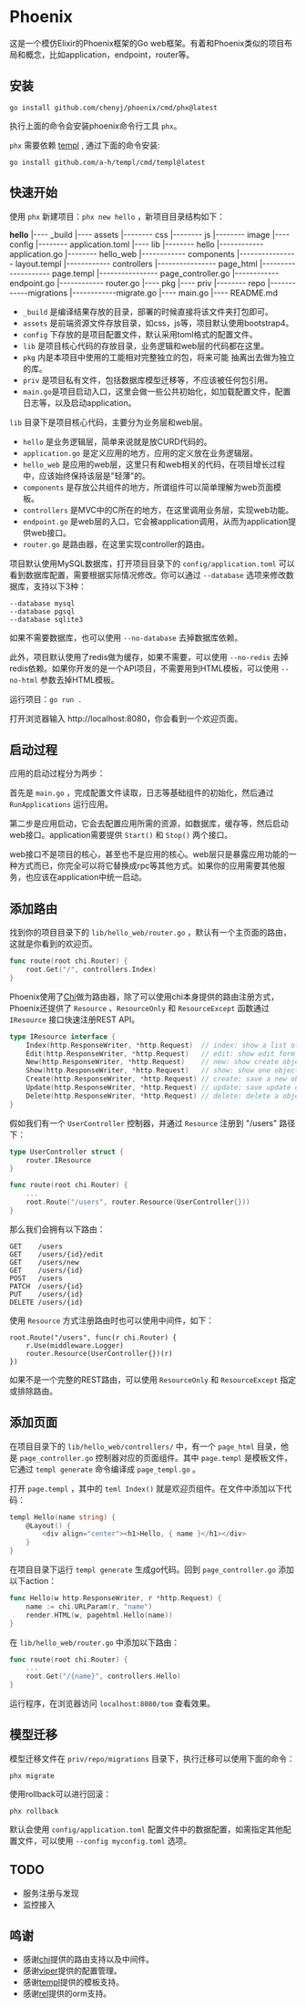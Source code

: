 # Phoenix

这是一个模仿Elixir的Phoenix框架的Go web框架。有着和Phoenix类似的项目布局和概念，比如application，endpoint，router等。

## 安装

```
go install github.com/chenyj/phoenix/cmd/phx@latest
```

执行上面的命令会安装phoenix命令行工具 `phx`。

`phx` 需要依赖 [templ](https://github.com/a-h/templ) , 通过下面的命令安装:

```
go install github.com/a-h/templ/cmd/templ@latest
```

## 快速开始

使用 `phx` 新建项目：`phx new hello` ，新项目目录结构如下：

**hello**
|---- _build
|---- assets
|-------- css
|-------- js
|-------- image
|---- config
|-------- application.toml
|---- lib
|-------- hello
|------------ application.go
|-------- hello\_web
|------------ components
|---------------- layout.templ
|------------ controllers
|---------------- page\_html
|-------------------- page.templ
|---------------- page\_controller.go
|------------ endpoint.go
|------------ router.go
|---- pkg
|---- priv
|-------- repo
|------------migrations
|------------migrate.go
|---- main.go
|---- README.md

- `_build` 是编译结果存放的目录，部署的时候直接将该文件夹打包即可。
- `assets` 是前端资源文件存放目录，如css，js等，项目默认使用bootstrap4。
- `config` 下存放的是项目配置文件，默认采用toml格式的配置文件。
- `lib` 是项目核心代码的存放目录，业务逻辑和web层的代码都在这里。
- `pkg` 内是本项目中使用的工能相对完整独立的包，将来可能 抽离出去做为独立的库。
- `priv` 是项目私有文件，包括数据库模型迁移等，不应该被任何包引用。
- `main.go`是项目启动入口，这里会做一些公共初始化，如加载配置文件，配置日志等，以及启动application。

`lib` 目录下是项目核心代码，主要分为业务层和web层。

- `hello` 是业务逻辑层，简单来说就是放CURD代码的。
- `application.go` 是定义应用的地方，应用的定义放在业务逻辑层。
- `hello_web` 是应用的web层，这里只有和web相关的代码，在项目增长过程中，应该始终保持该层是"轻薄"的。
- `components` 是存放公共组件的地方，所谓组件可以简单理解为web页面模板。
- `controllers` 是MVC中的C所在的地方，在这里调用业务层，实现web功能。
- `endpoint.go` 是web层的入口，它会被application调用，从而为application提供web接口。
- `router.go` 是路由器，在这里实现controller的路由。

项目默认使用MySQL数据库，打开项目目录下的 `config/application.toml` 可以看到数据库配置，需要根据实际情况修改。你可以通过 `--database` 选项来修改数据库，支持以下3种：

```plaintext
--database mysql
--database pgsql
--database sqlite3
```

如果不需要数据库，也可以使用 `--no-database` 去掉数据库依赖。

此外，项目默认使用了redis做为缓存，如果不需要，可以使用 `--no-redis` 去掉redis依赖。如果你开发的是一个API项目，不需要用到HTML模板，可以使用 `--no-html` 参数去掉HTML模板。

运行项目：`go run .`

打开浏览器输入 http://localhost:8080，你会看到一个欢迎页面。

## 启动过程

应用的启动过程分为两步：

首先是 `main.go` ，完成配置文件读取，日志等基础组件的初始化，然后通过 `RunApplications` 运行应用。

第二步是应用启动，它会去配置应用所需的资源，如数据库，缓存等，然后启动web接口。application需要提供 `Start()` 和 `Stop()` 两个接口。

web接口不是项目的核心，甚至也不是应用的核心。web层只是暴露应用功能的一种方式而已，你完全可以将它替换成rpc等其他方式。如果你的应用需要其他服务，也应该在application中统一启动。

## 添加路由

找到你的项目目录下的 `lib/hello_web/router.go` ，默认有一个主页面的路由，这就是你看到的欢迎页。

```go
func route(root chi.Router) {
    root.Get("/", controllers.Index)
}
```

Phoenix使用了[Chi](https://github.com/go-chi/chi)做为路由器，除了可以使用chi本身提供的路由注册方式，Phoenix还提供了 `Resource` 、`ResourceOnly` 和 `ResourceExcept` 函数通过 `IResource` 接口快速注册REST API。

```go
type IResource interface {
    Index(http.ResponseWriter, *http.Request)  // index: show a list of object
    Edit(http.ResponseWriter, *http.Request)   // edit: show edit form
    New(http.ResponseWriter, *http.Request)    // new: show create object form
    Show(http.ResponseWriter, *http.Request)   // show: show one object detail by id
    Create(http.ResponseWriter, *http.Request) // create: save a new object
    Update(http.ResponseWriter, *http.Request) // update: save update object
    Delete(http.ResponseWriter, *http.Request) // delete: delete a object by id
}
```

假如我们有一个 `UserController` 控制器，并通过 `Resource` 注册到 "/users" 路径下：

```go
type UserController struct {
    router.IResource
}

func route(root chi.Router) {
    ...
    root.Route("/users", router.Resource(UserController{}))
}
```

那么我们会拥有以下路由：

```plaintext
GET    /users
GET    /users/{id}/edit
GET    /users/new
GET    /users/{id}
POST   /users
PATCH  /users/{id}
PUT    /users/{id}
DELETE /users/{id}

```

使用 `Resource` 方式注册路由时也可以使用中间件，如下：

```plaintext
root.Route("/users", func(r chi.Router) {
    r.Use(middleware.Logger)
    router.Resource(UserController{})(r)
})
```

如果不是一个完整的REST路由，可以使用 `ResourceOnly` 和 `ResourceExcept` 指定或排除路由。

## 添加页面

在项目目录下的 `lib/hello_web/controllers/` 中，有一个 `page_html` 目录，他是 `page_controller.go` 控制器对应的页面组件。其中 `page.templ` 是模板文件，它通过 `templ generate` 命令编译成 `page_templ.go` 。

打开 `page.templ` ，其中的 `teml Index()` 就是欢迎页组件。在文件中添加以下代码：

```go
templ Hello(name string) {
    @Layout() {
        <div align="center"><h1>Hello, { name }</h1></div>
    }
}
```

在项目目录下运行 `templ generate` 生成go代码。回到 `page_controller.go` 添加以下action：

```go
func Hello(w http.ResponseWriter, r *http.Request) {
    name := chi.URLParam(r, "name")
    render.HTML(w, pagehtml.Hello(name))
}
```

在 `lib/hello_web/router.go` 中添加以下路由：

```go
func route(root chi.Router) {
    ...
    root.Get("/{name}", controllers.Hello)
}
```

运行程序，在浏览器访问 `localhost:8080/tom` 查看效果。

## 模型迁移

模型迁移文件在 `priv/repo/migrations` 目录下，执行迁移可以使用下面的命令：

```
phx migrate
```

使用rollback可以进行回滚：

```
phx rollback
```

默认会使用 `config/application.toml` 配置文件中的数据配置，如需指定其他配置文件，可以使用 `--config myconfig.toml` 选项。

## TODO

- 服务注册与发现
- 监控接入

## 鸣谢

- 感谢[chi](https://github.com/go-chi/chi)提供的路由支持以及中间件。
- 感谢[viper](https://github.com/spf13/viper)提供的配置管理。
- 感谢[templ](https://github.com/a-h/templ)提供的模板支持。
- 感谢[rel](https://github.com/go-rel/rel/)提供的orm支持。
